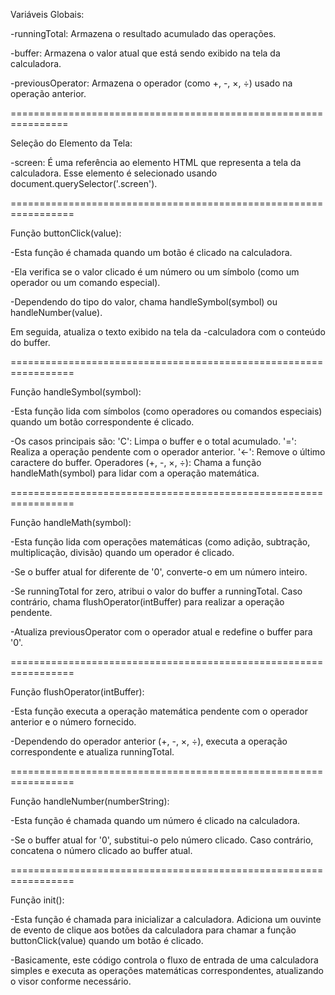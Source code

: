 Variáveis Globais:

-runningTotal: Armazena o resultado acumulado das operações.

-buffer: Armazena o valor atual que está sendo exibido na tela da calculadora.

-previousOperator: Armazena o operador (como +, -, ×, ÷) usado na operação anterior.

================================================================

Seleção do Elemento da Tela:

-screen: É uma referência ao elemento HTML que representa a tela da calculadora. Esse elemento é selecionado usando document.querySelector('.screen').

=================================================================

Função buttonClick(value):

-Esta função é chamada quando um botão é clicado na calculadora.

-Ela verifica se o valor clicado é um número ou um símbolo (como um operador ou um comando especial).

-Dependendo do tipo do valor, chama handleSymbol(symbol) ou handleNumber(value).

Em seguida, atualiza o texto exibido na tela da -calculadora com o conteúdo do buffer.

=================================================================

Função handleSymbol(symbol):

-Esta função lida com símbolos (como operadores ou comandos especiais) quando um botão correspondente é clicado.

-Os casos principais são:
'C': Limpa o buffer e o total acumulado.
'=': Realiza a operação pendente com o operador anterior.
'←': Remove o último caractere do buffer.
Operadores (+, -, ×, ÷): Chama a função handleMath(symbol) para lidar com a operação matemática.

=================================================================

Função handleMath(symbol):

-Esta função lida com operações matemáticas (como adição, subtração, multiplicação, divisão) quando um operador é clicado.

-Se o buffer atual for diferente de '0', converte-o em um número inteiro.

-Se runningTotal for zero, atribui o valor do buffer a runningTotal. Caso contrário, chama flushOperator(intBuffer) para realizar a operação pendente.

-Atualiza previousOperator com o operador atual e redefine o buffer para '0'.

=================================================================

Função flushOperator(intBuffer):

-Esta função executa a operação matemática pendente com o operador anterior e o número fornecido.

-Dependendo do operador anterior (+, -, ×, ÷), executa a operação correspondente e atualiza runningTotal.

=================================================================

Função handleNumber(numberString):

-Esta função é chamada quando um número é clicado na calculadora.

-Se o buffer atual for '0', substitui-o pelo número clicado. Caso contrário, concatena o número clicado ao buffer atual.

=================================================================

Função init():

-Esta função é chamada para inicializar a calculadora.
Adiciona um ouvinte de evento de clique aos botões da calculadora para chamar a função buttonClick(value) quando um botão é clicado.

-Basicamente, este código controla o fluxo de entrada de uma calculadora simples e executa as operações matemáticas correspondentes, atualizando o visor conforme necessário.